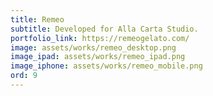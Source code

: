 ```yaml
---
title: Remeo
subtitle: Developed for Alla Carta Studio.
portfolio_link: https://remeogelato.com/
image: assets/works/remeo_desktop.png
image_ipad: assets/works/remeo_ipad.png
image_iphone: assets/works/remeo_mobile.png
ord: 9
---
```



